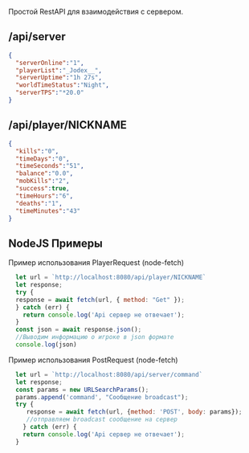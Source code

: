 Простой RestAPI для взаимодействия с сервером.

## /api/server
```JSON
{
  "serverOnline":"1",
  "playerList":"_Jodex__",
  "serverUptime":"1h 27s", 
  "worldTimeStatus":"Night",
  "serverTPS":"*20.0"
}
```
## /api/player/NICKNAME
```JSON
{
  "kills":"0",
  "timeDays":"0",
  "timeSeconds":"51",
  "balance":"0.0",
  "mobKills":"2",
  "success":true,
  "timeHours":"6",
  "deaths":"1",
  "timeMinutes":"43"
}

```
## NodeJS Примеры
Пример использования PlayerRequest (node-fetch)

```js
  let url = `http://localhost:8080/api/player/NICKNAME`
  let response;
  try {
  response = await fetch(url, { method: "Get" });
  } catch (err) {
    return console.log('Api сервер не отвечает');
  }
  const json = await response.json();
  //Выводим информацию о игроке в json формате
  console.log(json)
```

 Пример использования PostRequest (node-fetch)
```js
  let url = `http://localhost:8080/api/server/command`
  let response;
  const params = new URLSearchParams();
  params.append('command', "Сообщение broadcast");
  try {
     response = await fetch(url, {method: 'POST', body: params});
     //отправляем broadcast сообщение на сервер
    } catch (err) {
    return console.log('Api сервер не отвечает');
  }
```

